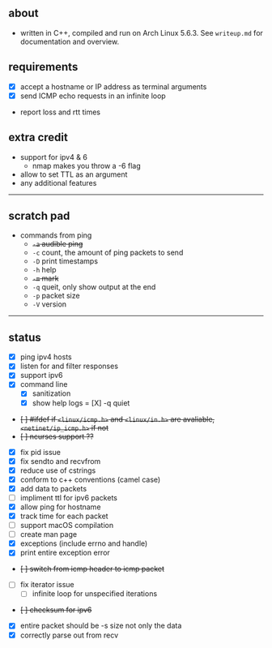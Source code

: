 ## about
- written in C++, compiled and run on Arch Linux 5.6.3. See `writeup.md` for documentation and overview.
## requirements
- [X] accept a hostname or IP address as terminal arguments
- [X] send ICMP echo requests in an infinite loop
- report loss and rtt times
## extra credit
- support for ipv4 & 6
    - nmap makes you throw a -6 flag
- allow to set TTL as an argument
- any additional features
---
## scratch pad
- commands from ping
    - ~~`-a` audible ping~~
    - `-c` count, the amount of ping packets to send
    - `-D` print timestamps
    - `-h` help
    - ~~`-m` mark~~
    - `-q` queit, only show output at the end
    - `-p` packet size
    - `-V` version
---
## status
- [X] ping ipv4 hosts
- [X] listen for and filter responses
- [X] support ipv6
- [X] command line
    - [X] sanitization
    - [X] show help logs
    = [X] -q quiet
- ~~[ ] #ifdef if `<linux/icmp.h>` and `<linux/in.h>` are avaliable, `<netinet/ip_icmp.h>` if not~~
- ~~[ ] ncurses support ??~~
- [X] fix pid issue
- [X] fix sendto and recvfrom
- [X] reduce use of cstrings
- [X] conform to c++ conventions (camel case)
- [X] add data to packets
- [ ] impliment ttl for ipv6 packets
- [X] allow ping for hostname
- [X] track time for each packet
- [ ] support macOS compilation
- [ ] create man page
- [X] exceptions (include errno and handle)
- [X] print entire exception error
- ~~[ ] switch from icmp header to icmp packet~~
- [ ] fix iterator issue
    - [ ] infinite loop for unspecified iterations
- ~~[ ] checksum for ipv6~~
- [X] entire packet should be -s size not only the data
- [X] correctly parse out from recv
